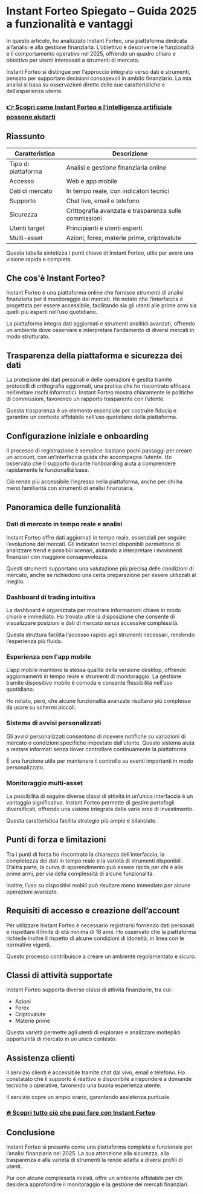 # Instant Forteo Spiegato – Guida 2025 a funzionalità e vantaggi
 
 In questo articolo, ho analizzato Instant Forteo, una piattaforma dedicata all’analisi e alla gestione finanziaria. L’obiettivo è descriverne le funzionalità e il comportamento operativo nel 2025, offrendo un quadro chiaro e obiettivo per utenti interessati a strumenti di mercato.
 
 Instant Forteo si distingue per l’approccio integrato verso dati e strumenti, pensato per supportare decisioni consapevoli in ambito finanziario. La mia analisi si basa su osservazioni dirette delle sue caratteristiche e dell’esperienza utente.
 
 ### [👉 Scopri come Instant Forteo e l’intelligenza artificiale possono aiutarti](https://tinyurl.com/yc5tydn9)
 ## Riassunto 
 
 | Caratteristica | Descrizione |
 |--------------------------|-----------------------------------------------|
 | Tipo di piattaforma | Analisi e gestione finanziaria online |
 | Accesso | Web e app mobile |
 | Dati di mercato | In tempo reale, con indicatori tecnici |
 | Supporto | Chat live, email e telefono |
 | Sicurezza | Crittografia avanzata e trasparenza sulle commissioni |
 | Utenti target | Principianti e utenti esperti |
 | Multi-asset | Azioni, forex, materie prime, criptovalute |
 
 Questa tabella sintetizza i punti chiave di Instant Forteo, utile per avere una visione rapida e completa.
 
 ## Che cos'è Instant Forteo? 
 Instant Forteo è una piattaforma online che fornisce strumenti di analisi finanziaria per il monitoraggio dei mercati. Ho notato che l’interfaccia è progettata per essere accessibile, facilitando sia gli utenti alle prime armi sia quelli più esperti nell’uso quotidiano.
 
 La piattaforma integra dati aggiornati e strumenti analitici avanzati, offrendo un ambiente dove osservare e interpretare l’andamento di diversi mercati in modo strutturato.
 
 ## Trasparenza della piattaforma e sicurezza dei dati 
 La protezione dei dati personali e delle operazioni è gestita tramite protocolli di crittografia aggiornati, una pratica che ho riscontrato efficace nell’evitare rischi informatici. Instant Forteo mostra chiaramente le politiche di commissioni, favorendo un rapporto trasparente con l’utente.
 
 Questa trasparenza è un elemento essenziale per costruire fiducia e garantire un contesto affidabile nell’uso quotidiano della piattaforma.
 
 ## Configurazione iniziale e onboarding 
 Il processo di registrazione è semplice: bastano pochi passaggi per creare un account, con un’interfaccia guida che accompagna l’utente. Ho osservato che il supporto durante l’onboarding aiuta a comprendere rapidamente le funzionalità base.
 
 Ciò rende più accessibile l’ingresso nella piattaforma, anche per chi ha meno familiarità con strumenti di analisi finanziaria.
 
 ## Panoramica delle funzionalità 
 
 ### Dati di mercato in tempo reale e analisi 
 Instant Forteo offre dati aggiornati in tempo reale, essenziali per seguire l’evoluzione dei mercati. Gli indicatori tecnici disponibili permettono di analizzare trend e possibili scenari, aiutando a interpretare i movimenti finanziari con maggiore consapevolezza.
 
 Questi strumenti supportano una valutazione più precisa delle condizioni di mercato, anche se richiedono una certa preparazione per essere utilizzati al meglio.
 
 ### Dashboard di trading intuitiva 
 La dashboard è organizzata per mostrare informazioni chiave in modo chiaro e immediato. Ho trovato utile la disposizione che consente di visualizzare posizioni e dati di mercato senza eccessive complessità.
 
 Questa struttura facilita l’accesso rapido agli strumenti necessari, rendendo l’esperienza più fluida.
 
 ### Esperienza con l'app mobile 
 L’app mobile mantiene la stessa qualità della versione desktop, offrendo aggiornamenti in tempo reale e strumenti di monitoraggio. La gestione tramite dispositivo mobile è comoda e consente flessibilità nell’uso quotidiano.
 
 Ho notato, però, che alcune funzionalità avanzate risultano più complesse da usare su schermi piccoli.
 
 ### Sistema di avvisi personalizzati 
 Gli avvisi personalizzati consentono di ricevere notifiche su variazioni di mercato o condizioni specifiche impostate dall’utente. Questo sistema aiuta a restare informati senza dover controllare continuamente la piattaforma.
 
 È una funzione utile per mantenere il controllo su eventi importanti in modo personalizzato.
 
 ### Monitoraggio multi-asset 
 La possibilità di seguire diverse classi di attività in un’unica interfaccia è un vantaggio significativo. Instant Forteo permette di gestire portafogli diversificati, offrendo una visione integrata delle varie aree di investimento.
 
 Questa caratteristica facilita strategie più ampie e bilanciate.
 
 ## Punti di forza e limitazioni 
 Tra i punti di forza ho riscontrato la chiarezza dell’interfaccia, la completezza dei dati in tempo reale e la varietà di strumenti disponibili. D’altra parte, la curva di apprendimento può essere ripida per chi è alle prime armi, per via della complessità di alcune funzionalità.
 
 Inoltre, l’uso su dispositivi mobili può risultare meno immediato per alcune operazioni avanzate.
 
 ## Requisiti di accesso e creazione dell’account 
 Per utilizzare Instant Forteo è necessario registrarsi fornendo dati personali e rispettare il limite di età minima di 18 anni. Ho osservato che la piattaforma richiede inoltre il rispetto di alcune condizioni di idoneità, in linea con le normative vigenti.
 
 Questo processo contribuisce a creare un ambiente regolamentato e sicuro.
 
 ## Classi di attività supportate 
 Instant Forteo supporta diverse classi di attività finanziarie, tra cui: 
 - Azioni 
 - Forex 
 - Criptovalute 
 - Materie prime 
 
 Questa varietà permette agli utenti di esplorare e analizzare molteplici opportunità di mercato in un unico contesto.
 
 ## Assistenza clienti 
 Il servizio clienti è accessibile tramite chat dal vivo, email e telefono. Ho constatato che il supporto è reattivo e disponibile a rispondere a domande tecniche o operative, favorendo una buona esperienza utente.
 
 Il servizio copre un ampio orario, garantendo assistenza puntuale.
 
 ### [🔥 Scopri tutto ciò che puoi fare con Instant Forteo](https://tinyurl.com/yc5tydn9)
 ## Conclusione 
 Instant Forteo si presenta come una piattaforma completa e funzionale per l’analisi finanziaria nel 2025. La sua attenzione alla sicurezza, alla trasparenza e alla varietà di strumenti la rende adatta a diversi profili di utenti.
 
 Pur con alcune complessità iniziali, offre un ambiente affidabile per chi desidera approfondire il monitoraggio e la gestione dei mercati finanziari.